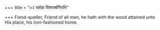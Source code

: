+++
title = "०२ रक्षोहा विश्वचर्षणिरभि"

+++
Fiend-queller, Friend of all men, he hath with the wood attained unto  
     His place, his iron-fashioned home.